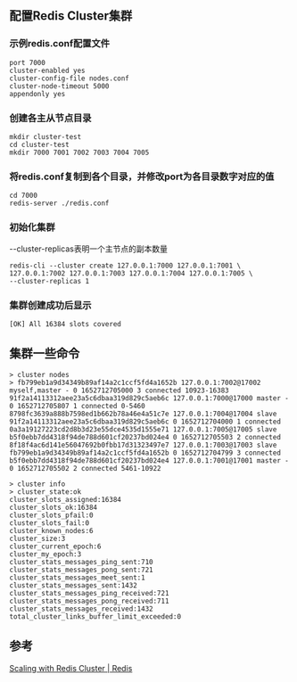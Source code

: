 ## 配置Redis Cluster集群

### 示例redis.conf配置文件

```properties
port 7000
cluster-enabled yes
cluster-config-file nodes.conf
cluster-node-timeout 5000
appendonly yes
```

### 创建各主从节点目录

```shell
mkdir cluster-test
cd cluster-test
mkdir 7000 7001 7002 7003 7004 7005
```

### 将redis.conf复制到各个目录，并修改port为各目录数字对应的值

```shell
cd 7000
redis-server ./redis.conf
```



### 初始化集群

--cluster-replicas表明一个主节点的副本数量

```shell
redis-cli --cluster create 127.0.0.1:7000 127.0.0.1:7001 \
127.0.0.1:7002 127.0.0.1:7003 127.0.0.1:7004 127.0.0.1:7005 \
--cluster-replicas 1
```

### 集群创建成功后显示

```shell
[OK] All 16384 slots covered
```



## 集群一些命令

```shell
> cluster nodes
> fb799eb1a9d34349b89af14a2c1ccf5fd4a1652b 127.0.0.1:7002@17002 myself,master - 0 1652712705000 3 connected 10923-16383
91f2a14113312aee23a5c6dbaa319d829c5aeb6c 127.0.0.1:7000@17000 master - 0 1652712705807 1 connected 0-5460
8798fc3639a888b7598ed1b662b78a46e4a51c7e 127.0.0.1:7004@17004 slave 91f2a14113312aee23a5c6dbaa319d829c5aeb6c 0 1652712704000 1 connected
0a3a19127223cd2d8b3d23e55dce4535d1555e71 127.0.0.1:7005@17005 slave b5f0ebb7dd4318f94de788d601cf20237bd024e4 0 1652712705503 2 connected
8f18f4ac6d141e56047692b0fbb17d31323497e7 127.0.0.1:7003@17003 slave fb799eb1a9d34349b89af14a2c1ccf5fd4a1652b 0 1652712704799 3 connected
b5f0ebb7dd4318f94de788d601cf20237bd024e4 127.0.0.1:7001@17001 master - 0 1652712705502 2 connected 5461-10922

> cluster info
> cluster_state:ok
cluster_slots_assigned:16384
cluster_slots_ok:16384
cluster_slots_pfail:0
cluster_slots_fail:0
cluster_known_nodes:6
cluster_size:3
cluster_current_epoch:6
cluster_my_epoch:3
cluster_stats_messages_ping_sent:710
cluster_stats_messages_pong_sent:721
cluster_stats_messages_meet_sent:1
cluster_stats_messages_sent:1432
cluster_stats_messages_ping_received:721
cluster_stats_messages_pong_received:711
cluster_stats_messages_received:1432
total_cluster_links_buffer_limit_exceeded:0
```





## 参考

[Scaling with Redis Cluster | Redis](https://redis.io/docs/manual/scaling/#creating-and-using-a-redis-cluster)


